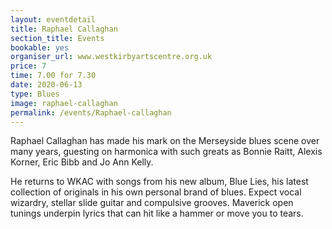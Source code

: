 ```yaml
---
layout: eventdetail
title: Raphael Callaghan
section_title: Events
bookable: yes
organiser_url: www.westkirbyartscentre.org.uk
price: 7
time: 7.00 for 7.30
date: 2020-06-13
type: Blues  
image: raphael-callaghan
permalink: /events/Raphael-callaghan
---
```


Raphael Callaghan has made his mark on the Merseyside blues scene over many years, guesting on harmonica with such greats as Bonnie Raitt, Alexis Korner, Eric Bibb and Jo Ann Kelly.

He returns to WKAC with songs from his new album, Blue Lies, his latest collection of originals in his own personal brand of blues. Expect vocal wizardry, stellar slide guitar and compulsive grooves. Maverick open tunings underpin lyrics that can hit like a hammer or move you to tears.
